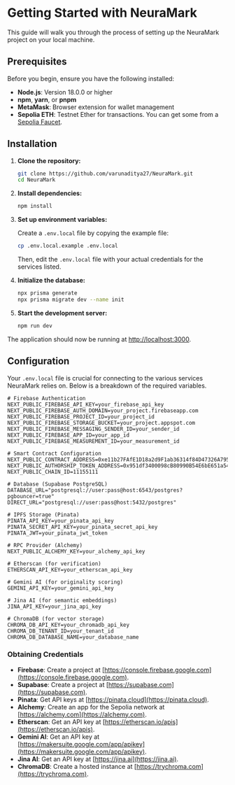 # Getting Started with NeuraMark

This guide will walk you through the process of setting up the NeuraMark project on your local machine.

## Prerequisites

Before you begin, ensure you have the following installed:

- **Node.js**: Version 18.0.0 or higher
- **npm**, **yarn**, or **pnpm**
- **MetaMask**: Browser extension for wallet management
- **Sepolia ETH**: Testnet Ether for transactions. You can get some from a [Sepolia Faucet](https://sepoliafaucet.com/).

## Installation

1.  **Clone the repository:**

    ```bash
    git clone https://github.com/varunaditya27/NeuraMark.git
    cd NeuraMark
    ```

2.  **Install dependencies:**

    ```bash
    npm install
    ```

3.  **Set up environment variables:**

    Create a `.env.local` file by copying the example file:

    ```bash
    cp .env.local.example .env.local
    ```

    Then, edit the `.env.local` file with your actual credentials for the services listed.

4.  **Initialize the database:**

    ```bash
    npx prisma generate
    npx prisma migrate dev --name init
    ```

5.  **Start the development server:**

    ```bash
    npm run dev
    ```

The application should now be running at [http://localhost:3000](http://localhost:3000).

## Configuration

Your `.env.local` file is crucial for connecting to the various services NeuraMark relies on. Below is a breakdown of the required variables.

```env
# Firebase Authentication
NEXT_PUBLIC_FIREBASE_API_KEY=your_firebase_api_key
NEXT_PUBLIC_FIREBASE_AUTH_DOMAIN=your_project.firebaseapp.com
NEXT_PUBLIC_FIREBASE_PROJECT_ID=your_project_id
NEXT_PUBLIC_FIREBASE_STORAGE_BUCKET=your_project.appspot.com
NEXT_PUBLIC_FIREBASE_MESSAGING_SENDER_ID=your_sender_id
NEXT_PUBLIC_FIREBASE_APP_ID=your_app_id
NEXT_PUBLIC_FIREBASE_MEASUREMENT_ID=your_measurement_id

# Smart Contract Configuration
NEXT_PUBLIC_CONTRACT_ADDRESS=0xe11b27FAfE1D18a2d9F1ab36314f84D47326A795
NEXT_PUBLIC_AUTHORSHIP_TOKEN_ADDRESS=0x951df3400098cB80990B54E6bE651a54f94A36BF
NEXT_PUBLIC_CHAIN_ID=11155111

# Database (Supabase PostgreSQL)
DATABASE_URL="postgresql://user:pass@host:6543/postgres?pgbouncer=true"
DIRECT_URL="postgresql://user:pass@host:5432/postgres"

# IPFS Storage (Pinata)
PINATA_API_KEY=your_pinata_api_key
PINATA_SECRET_API_KEY=your_pinata_secret_api_key
PINATA_JWT=your_pinata_jwt_token

# RPC Provider (Alchemy)
NEXT_PUBLIC_ALCHEMY_KEY=your_alchemy_api_key

# Etherscan (for verification)
ETHERSCAN_API_KEY=your_etherscan_api_key

# Gemini AI (for originality scoring)
GEMINI_API_KEY=your_gemini_api_key

# Jina AI (for semantic embeddings)
JINA_API_KEY=your_jina_api_key

# ChromaDB (for vector storage)
CHROMA_DB_API_KEY=your_chromadb_api_key
CHROMA_DB_TENANT_ID=your_tenant_id
CHROMA_DB_DATABASE_NAME=your_database_name
```

### Obtaining Credentials

- **Firebase**: Create a project at [https://console.firebase.google.com](https://console.firebase.google.com).
- **Supabase**: Create a project at [https://supabase.com](https://supabase.com).
- **Pinata**: Get API keys at [https://pinata.cloud](https://pinata.cloud).
- **Alchemy**: Create an app for the Sepolia network at [https://alchemy.com](https://alchemy.com).
- **Etherscan**: Get an API key at [https://etherscan.io/apis](https://etherscan.io/apis).
- **Gemini AI**: Get an API key at [https://makersuite.google.com/app/apikey](https://makersuite.google.com/app/apikey).
- **Jina AI**: Get an API key at [https://jina.ai](https://jina.ai).
- **ChromaDB**: Create a hosted instance at [https://trychroma.com](https://trychroma.com).